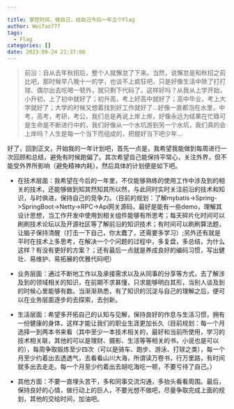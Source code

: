 ```yaml
---

title: 掌控时间，做自己，给自己今后一年立个Flag
author: WeiTao777
tags:
  - Flag
categories: []
date: 2023-09-24 21:37:00
---
```

> 前沿：自从去年秋招后，整个人就懈怠了下来。当然，说懈怠是和秋招之前比吧，那时候早八晚十一的学，也谈不上疯狂吧，只是好像生活中除了打打球、偶尔出去吃喝一顿外，就只剩下代码了。这样好吗？从我从上学开始，小升初，上了初中就好了；初升高，考上好高中就好了；高中毕业，考上大学就好了；大学的时候又想着找到好工作就好了...好像一直都泡在水里，中考，高考，考研，考公，我们总是再说上岸上岸，好像永远为结果在忙碌可是生命是不断进行中的，我们好像从一个水坑游到另一个水坑，我们真的会上岸吗？人生是每一个当下而组成的，把握好当下吧少年...

好了，回到正文，开始我的一年计划吧，首先一点是，我希望我能做到每周进行一次回顾和总结，避免有时候跑偏了。其次希望自己能保持平常心，关注外界，但不能受外界所影响（避免精神内耗）。然后具体的计划便是如下吧。

- 在技术层面：我希望在今后的一年里，不仅能够熟练的使用工作中涉及到的相关的技术，还能够做到知其然知其所以然，与此同时实时关注前沿的技术和知识，与时俱进，保持自己的竞争力。（目前的规划：了解mybatis->Spring->SpringBoot->Netty->RPC->Api网关源码，最好是能有一些demo，理解其设计思想，当工作开发中使用到相关组件能够有所思考；每天碎片化时间可以刷刷技术论坛以及开源社区等了解前沿的知识技术；有时间可以刷刷算法题，让脑子保持清醒（打击一下自己，你太蠢了，还需要多学习）;另外还有就是平时在技术上多思考，在解决一个个问题的过程中，多复盘，多总结，为什么这样？有没有更好的方案？；还有最后一点就是养成良好的编码习惯，写出健壮、易维护、易拓展的优雅代码吧）

- 业务层面：通过不断地工作以及承接需求以及从同事的分享等方式，去了解涉及到的领域相关的知识，在前期不求甚懂，只求能够明白其形，当别人谈及到的时候心里能够有数。当渐渐熟悉，有了知识的沉淀与自己的理解之后，便可以在业务层面逐步的去探索，去创新。

- 生活层面：希望多开拓自己的认知与见解，保持良好的作息与生活习惯，拥有一份健康的身体，这样才能让我们的职业生涯更加长久（目前规划：每一个月选择一到两本书来看（其中至少一本技术相关的，最好和当前所使用，学习的技术相关联，其他的可以是理财、摄影、生活等等相关的书，小说也是可以的），每周争取锻炼至少四次（可以是骑车、跑步、游泳、打球之类），每一个月至少约着出去透透气，去看看山川大海，所谓读万卷书，行万里路，有时间就多出去走走。每一个月至少约着出去胡吃海吃一顿，不要亏待了自己。）

- 其他方面：不要一直埋头苦干，多和同事交流沟通，多抬头看看周围。最后，保持良好的心情，做行动上的巨人，不要光想不做吧，尽量争取完成上面的规划，其他的交给时间，加油吧。
